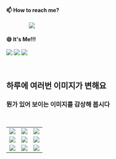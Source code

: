 #### 📫 How to reach me?
<a href="mailto:thquddnr123@gmail.com">
    <img 
        src="https://img.shields.io/badge/Gmail-d14836?style=flat-square&logo=Gmail&logoColor=white&link=mailto:thquddnr123@gmail.com"
        style="height : auto; margin-left : 60px; margin-right : 60px;"/>
</a>

#### 😄 It's Me!!!

<a href="https://cybecho.notion.site/SBU-s-Archives-854ccd3338c2456a867956f26143998a" target="_blank"><img src="https://img.shields.io/badge/Portfolio-303030?style=for-the-badge&logo=Notion&logoColor=white"/></a>
<a href="https://www.instagram.com/junk_warrior_vintage/" target="_blank"><img src="https://img.shields.io/badge/@junk_warrir_vintage-E4405F?style=for-the-badge&logo=Instagram&logoColor=white"/></a>
<a href="https://www.behance.net/thquddnr125654" target="_blank"><img src="https://img.shields.io/badge/Behance-1769FF?style=for-the-badge&logo=Behance&logoColor=white"/></a>

</br>

## 하루에 여러번 이미지가 변해요
### 뭔가 있어 보이는 이미지를 감상해 봅시다

<!--
마크업 바로보기 사이트
https://dillinger.io/ 
-->
 <br/> <table>
<tr>
<td><a href='http://www.lomando.com/smpdoor.html'><img src='https://www.random-art.org/img/large/417371.jpg'></a></td>
<td><a href='http://www.lomando.com/smpdoor.html'><img src='https://www.random-art.org/img/large/415551.jpg'></a></td>
<td><a href='http://www.lomando.com/smpdoor.html'><img src='https://www.random-art.org/img/large/416248.jpg'></a></td>
</tr>
<tr>
<td><a href='http://www.lomando.com/smpdoor.html'><img src='https://www.random-art.org/img/large/415785.jpg'></a></td>
<td><a href='http://www.lomando.com/smpdoor.html'><img src='https://www.random-art.org/img/large/415852.jpg'></a></td>
<td><a href='http://www.lomando.com/smpdoor.html'><img src='https://www.random-art.org/img/large/415871.jpg'></a></td>
</tr>
<tr>
<td><a href='http://www.lomando.com/smpdoor.html'><img src='https://www.random-art.org/img/large/415653.jpg'></a></td>
<td><a href='http://www.lomando.com/smpdoor.html'><img src='https://www.random-art.org/img/large/416170.jpg'></a></td>
<td><a href='http://www.lomando.com/smpdoor.html'><img src='https://www.random-art.org/img/large/415934.jpg'></a></td>
</tr>
</table>
